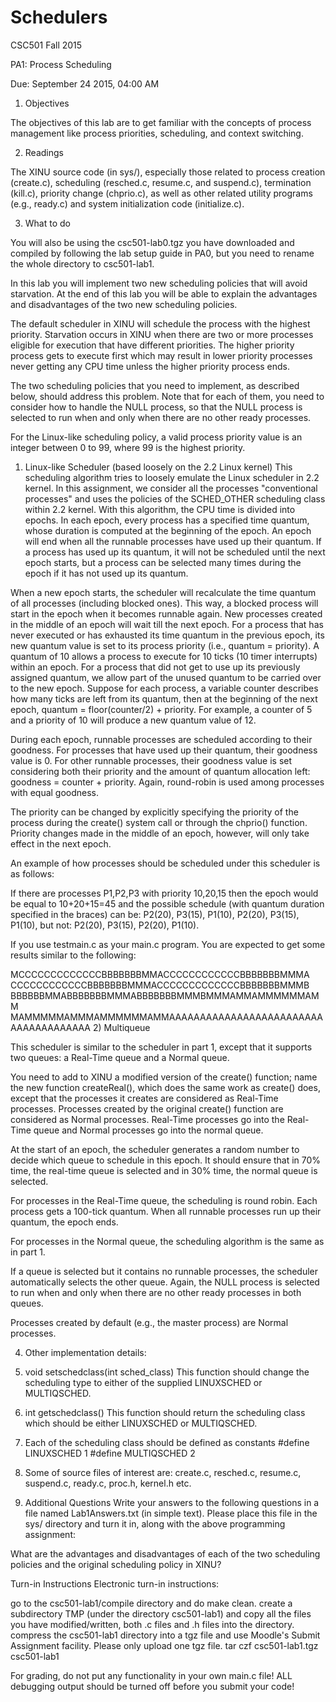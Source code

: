 # Schedulers

CSC501 Fall 2015

PA1: Process Scheduling

Due: September 24 2015, 04:00 AM


1. Objectives

The objectives of this lab are to get familiar with the concepts of process management like process priorities, scheduling, and context switching.

2. Readings

The XINU source code (in sys/), especially those related to process creation (create.c), scheduling (resched.c, resume.c, and suspend.c), termination (kill.c), priority change (chprio.c), as well as other related utility programs (e.g., ready.c) and system initialization code (initialize.c).

3. What to do

You will also be using the csc501-lab0.tgz you have downloaded and compiled by following	the lab	setup guide in PA0, but you need to rename the whole directory to csc501-lab1.

In this lab you will implement two new scheduling policies that will avoid starvation. At the end of this lab you will be able to explain the advantages and disadvantages of the two	new scheduling policies.

The default scheduler in XINU will schedule the process with the highest priority. Starvation occurs in XINU when there are two or more processes eligible for execution that have different priorities. The higher priority process gets to execute first which may result in lower priority processes never getting any CPU time unless the higher priority process ends.

The two scheduling policies that you need to implement, as described below, should address this problem. Note that for each of them, you need to consider how to handle the NULL process, so that the NULL process is selected to run when and only when there are no other ready processes.

For the Linux-like scheduling policy, a valid process priority value is an integer between 0 to 99, where 99 is the highest priority.

1) Linux-like Scheduler (based loosely	on the 2.2 Linux kernel)
This scheduling algorithm tries to loosely emulate the Linux scheduler in 2.2 kernel. In this assignment, we consider all the processes "conventional processes" and uses the policies of the SCHED_OTHER scheduling class within 2.2 kernel. With this algorithm, the CPU time is divided into epochs. In each epoch, every process has a specified time quantum, whose duration is computed at the beginning of the epoch. An epoch will end when all the runnable processes have used up their quantum. If a process has used up its quantum, it will not be scheduled until the next epoch starts, but a process can be selected many times during the epoch if it has not used up its quantum.

When a new epoch starts, the scheduler will recalculate the time quantum of all processes (including blocked ones). This way, a blocked process will start in the epoch when it becomes runnable again. New processes created in the middle of an epoch will wait till the next epoch. For a process that has never executed or has exhausted its time quantum in the previous epoch, its new quantum value is set to its process priority (i.e., quantum = priority). A quantum of 10 allows a process to execute for 10 ticks (10 timer interrupts) within an epoch. For a process that did not get to use up its previously assigned quantum, we allow part of the unused quantum to be carried over to the new epoch. Suppose for each process, a variable counter describes how many ticks are left from its quantum, then at the beginning of the next epoch, quantum = floor(counter/2) + priority. For example, a counter of 5 and a priority of 10 will produce a new quantum value of 12.

During each epoch, runnable processes are scheduled according to their goodness. For processes that have used up their quantum, their goodness value is 0. For other runnable processes, their goodness value is set considering both their priority and the amount of quantum allocation	left: goodness = counter + priority. Again, round-robin is used among processes with equal goodness.

The priority can be changed by explicitly specifying the priority of the	process during the create() system call or through the chprio() function. Priority changes made in the middle of an epoch, however, will only take effect in the next epoch.

An example of how processes should be scheduled under this scheduler is as follows:

If there are processes P1,P2,P3 with priority 10,20,15 then the epoch would be equal to 10+20+15=45 and the possible schedule (with quantum duration specified in the braces) can be: P2(20), P3(15),	P1(10), P2(20), P3(15), P1(10), but not: P2(20), P3(15), P2(20), P1(10).

If you use testmain.c as your main.c program. You are expected to get some results similar to the following: 

MCCCCCCCCCCCCCBBBBBBBMMACCCCCCCCCCCCBBBBBBBMMMA
CCCCCCCCCCCCBBBBBBBMMMACCCCCCCCCCCCCBBBBBBBMMMB
BBBBBBMMABBBBBBBMMMABBBBBBBMMMBMMMAMMAMMMMMMAMM
MAMMMMMAMMMAMMMMMMAMMAAAAAAAAAAAAAAAAAAAAAAAAAAAAAAAAAAAAAA 
2) Multiqueue

This scheduler is similar to the scheduler in part 1, except that it supports two queues: a Real-Time queue and a Normal queue.

You need to add to XINU a modified version of the create() function; name the new function createReal(), which does the same work as create() does, except that the processes it creates are considered as Real-Time processes. Processes created by the original create() function are considered as Normal processes. Real-Time processes go into the Real-Time queue and Normal processes go into the normal queue.

At the start of an epoch, the scheduler generates a random number to decide which queue to schedule in this epoch. It should ensure that in 70% time, the real-time queue is selected and in 30% time, the normal queue is selected.

For processes in the Real-Time queue, the scheduling is round robin. Each process gets a 100-tick quantum. When all runnable processes run up their quantum, the epoch ends.

For processes in the Normal queue, the scheduling algorithm is the same as in part 1.

If a queue is selected but it contains no runnable processes, the scheduler automatically selects the other queue. Again, the NULL process is selected to run when and only when there are no other ready processes in both queues.

Processes created by default (e.g., the master process) are Normal processes.

4. Other implementation details:

1. void setschedclass(int sched_class) 
    This function should change the scheduling type to either of the supplied LINUXSCHED or MULTIQSCHED.

2. int getschedclass() 
    This function should return the scheduling class which should be either LINUXSCHED or MULTIQSCHED.

3. Each of the scheduling class should be defined as constants
    #define LINUXSCHED 1
    #define MULTIQSCHED 2 

4. Some of source files of interest are: create.c, resched.c, resume.c, suspend.c, ready.c, proc.h, kernel.h etc. 

5. Additional	Questions
Write your answers to the following questions in a file named Lab1Answers.txt (in simple text). Please place this file in the sys/ directory and turn it in, along with the above programming assignment:

What are the advantages and disadvantages of each of the two scheduling policies and the original scheduling policy in XINU?

Turn-in Instructions
Electronic turn-in instructions:

go to the csc501-lab1/compile directory and do make clean.
create a subdirectory TMP (under the directory csc501-lab1) and copy all the files you have modified/written, both .c files and .h files into the directory.
compress the csc501-lab1 directory into a tgz file and use Moodle's Submit Assignment facility. Please only upload one tgz file.
tar czf csc501-lab1.tgz csc501-lab1

For grading, do not put any functionality in your own main.c file! ALL debugging output should be turned off before you submit your code!
